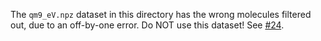 The `qm9_eV.npz` dataset in this directory has the wrong molecules filtered out, due to an off-by-one error. Do NOT use this dataset! See [#24](https://github.com/gasteigerjo/dimenet/issues/24).
